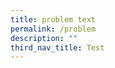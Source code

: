 ```yaml
---
title: problem text
permalink: /problem
description: ""
third_nav_title: Test
---
```



<math><mtext><h1><a></a><h6><a></a></h6></h1></mtext></math>